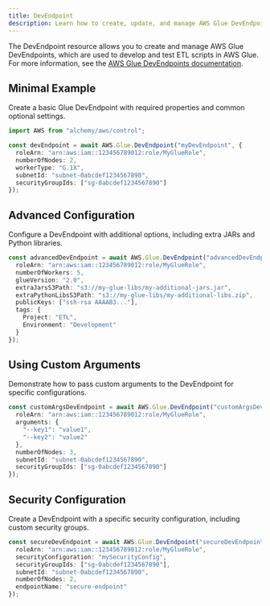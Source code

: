 ```yaml
---
title: DevEndpoint
description: Learn how to create, update, and manage AWS Glue DevEndpoints using Alchemy Cloud Control.
---
```



The DevEndpoint resource allows you to create and manage AWS Glue DevEndpoints, which are used to develop and test ETL scripts in AWS Glue. For more information, see the [AWS Glue DevEndpoints documentation](https://docs.aws.amazon.com/glue/latest/userguide/).

## Minimal Example

Create a basic Glue DevEndpoint with required properties and common optional settings.

```ts
import AWS from "alchemy/aws/control";

const devEndpoint = await AWS.Glue.DevEndpoint("myDevEndpoint", {
  roleArn: "arn:aws:iam::123456789012:role/MyGlueRole",
  numberOfNodes: 2,
  workerType: "G.1X",
  subnetId: "subnet-0abcdef1234567890",
  securityGroupIds: ["sg-0abcdef1234567890"]
});
```

## Advanced Configuration

Configure a DevEndpoint with additional options, including extra JARs and Python libraries.

```ts
const advancedDevEndpoint = await AWS.Glue.DevEndpoint("advancedDevEndpoint", {
  roleArn: "arn:aws:iam::123456789012:role/MyGlueRole",
  numberOfWorkers: 5,
  glueVersion: "2.0",
  extraJarsS3Path: "s3://my-glue-libs/my-additional-jars.jar",
  extraPythonLibsS3Path: "s3://my-glue-libs/my-additional-libs.zip",
  publicKeys: ["ssh-rsa AAAAB3..."],
  tags: {
    Project: "ETL",
    Environment: "Development"
  }
});
```

## Using Custom Arguments

Demonstrate how to pass custom arguments to the DevEndpoint for specific configurations.

```ts
const customArgsDevEndpoint = await AWS.Glue.DevEndpoint("customArgsDevEndpoint", {
  roleArn: "arn:aws:iam::123456789012:role/MyGlueRole",
  arguments: {
    "--key1": "value1",
    "--key2": "value2"
  },
  numberOfNodes: 3,
  subnetId: "subnet-0abcdef1234567890",
  securityGroupIds: ["sg-0abcdef1234567890"]
});
```

## Security Configuration

Create a DevEndpoint with a specific security configuration, including custom security groups.

```ts
const secureDevEndpoint = await AWS.Glue.DevEndpoint("secureDevEndpoint", {
  roleArn: "arn:aws:iam::123456789012:role/MyGlueRole",
  securityConfiguration: "mySecurityConfig",
  securityGroupIds: ["sg-0abcdef1234567890"],
  subnetId: "subnet-0abcdef1234567890",
  numberOfNodes: 2,
  endpointName: "secure-endpoint"
});
```
